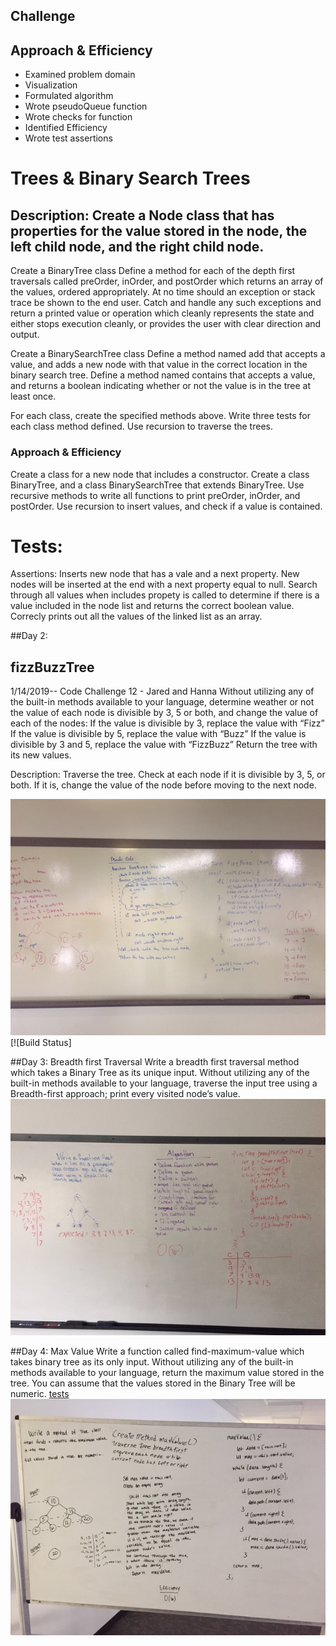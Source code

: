 ## Challenge

## Approach & Efficiency 
* Examined problem domain
* Visualization
* Formulated algorithm
* Wrote pseudoQueue function
* Wrote checks for function
* Identified Efficiency
* Wrote test assertions 

# Trees & Binary Search Trees


## Description: Create a Node class that has properties for the value stored in the node, the left child node, and the right child node.
Create a BinaryTree class
Define a method for each of the depth first traversals called preOrder, inOrder, and postOrder which returns an array of the values, ordered appropriately.
At no time should an exception or stack trace be shown to the end user. Catch and handle any such exceptions and return a printed value or operation which cleanly represents the state and either stops execution cleanly, or provides the user with clear direction and output.

Create a BinarySearchTree class
Define a method named add that accepts a value, and adds a new node with that value in the correct location in the binary search tree.
Define a method named contains that accepts a value, and returns a boolean indicating whether or not the value is in the tree at least once.

For each class, create the specified methods above. Write three tests for each class method defined. Use recursion to traverse the trees. 

### Approach & Efficiency
Create a class for a new node that includes a constructor. Create a class BinaryTree, and a class BinarySearchTree that extends BinaryTree. Use recursive methods to write all functions to print preOrder, inOrder, and postOrder. Use recursion to insert values, and check if a value is contained. 


# Tests:
Assertions: 
Inserts new node that has a vale and a next property. New nodes will be inserted at the end with a next property equal to null.
Search through all values when includes propety is called to determine if there is a value included in the node list and returns the correct boolean value.
Correcly prints out all the values of the linked list as an array. 


##Day 2: 

##  fizzBuzzTree
1/14/2019-- Code Challenge 12 -  Jared and Hanna
Without utilizing any of the built-in methods available to your language, determine weather or not the value of each node is divisible by 3, 5 or both, and change the value of each of the nodes:
If the value is divisible by 3, replace the value with “Fizz”
If the value is divisible by 5, replace the value with “Buzz”
If the value is divisible by 3 and 5, replace the value with “FizzBuzz”
Return the tree with its new values.

Description: Traverse the tree. Check at each node if it is divisible by 3, 5, or both. If it is, change the value of the node before moving to the next node. 

![image](./assets/fizzBuzzTree.jpg)
[![Build Status]


##Day 3: Breadth first Traversal
Write a breadth first traversal method which takes a Binary Tree as its unique input. Without utilizing any of the built-in methods available to your language, traverse the input tree using a Breadth-first approach; print every visited node’s value.
![image](./assets/breadth-first-traversal.jpg)

##Day 4: Max Value
Write a function called find-maximum-value which takes binary tree as its only input. Without utilizing any of the built-in methods available to your language, return the maximum value stored in the tree. You can assume that the values stored in the Binary Tree will be numeric.
[tests](./__tests__/find-maximum-value-binary-tree.test.js)
![image](./assets/find-maximum-value-binary-tree.jpg)